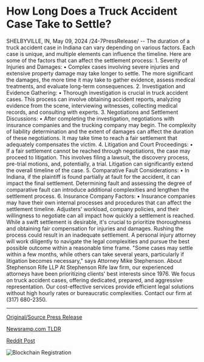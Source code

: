 # How Long Does a Truck Accident Case Take to Settle?

SHELBYVILLE, IN, May 09, 2024 /24-7PressRelease/ -- The duration of a truck accident case in Indiana can vary depending on various factors. Each case is unique, and multiple elements can influence the timeline. Here are some of the factors that can affect the settlement process:  1.	Severity of Injuries and Damages: •	Complex cases involving severe injuries and extensive property damage may take longer to settle. The more significant the damages, the more time it may take to gather evidence, assess medical treatments, and evaluate long-term consequences.  2.	Investigation and Evidence Gathering: •	Thorough investigation is crucial in truck accident cases. This process can involve obtaining accident reports, analyzing evidence from the scene, interviewing witnesses, collecting medical records, and consulting with experts.  3.	Negotiations and Settlement Discussions: •	After completing the investigation, negotiations with insurance companies and the trucking company may begin. The complexity of liability determination and the extent of damages can affect the duration of these negotiations. It may take time to reach a fair settlement that adequately compensates the victim.  4.	Litigation and Court Proceedings: •	If a fair settlement cannot be reached through negotiations, the case may proceed to litigation. This involves filing a lawsuit, the discovery process, pre-trial motions, and, potentially, a trial. Litigation can significantly extend the overall timeline of the case.  5.	Comparative Fault Considerations: •	In Indiana, if the plaintiff is found partially at fault for the accident, it can impact the final settlement. Determining fault and assessing the degree of comparative fault can introduce additional complexities and lengthen the settlement process.  6.	Insurance Company Factors: •	Insurance companies may have their own internal processes and procedures that can affect the settlement timeline. Adjusters' workload, company policies, and their willingness to negotiate can all impact how quickly a settlement is reached.  While a swift settlement is desirable, it's crucial to prioritize thoroughness and obtaining fair compensation for injuries and damages. Rushing the process could result in an inadequate settlement. A personal injury attorney will work diligently to navigate the legal complexities and pursue the best possible outcome within a reasonable time frame.  "Some cases may settle within a few months, while others can take several years, particularly if litigation becomes necessary," says Attorney Mike Stephenson.  About Stephenson Rife LLP  At Stephenson Rife law firm, our experienced attorneys have been prioritizing clients' best interests since 1976. We focus on truck accident cases, offering dedicated, prepared, and aggressive representation. Our cost-effective services provide efficient legal solutions without high hourly rates or bureaucratic complexities. Contact our firm at (317) 680-2350. 

---

[Original/Source Press Release](https://newlive.24-7pressrelease.com/press-release/510553/how-long-does-a-truck-accident-case-take-to-settle)
                    

[Newsramp.com TLDR](https://newsramp.com/curated-news/understanding-the-factors-affecting-truck-accident-case-settlement-duration-in-indiana/993bd1b61d7fda48dba59ceb0fd49817) 

 



[Reddit Post](https://www.reddit.com/r/HealthCareNewsInfo/comments/1cpq8ms/understanding_the_factors_affecting_truck/) 



![Blockchain Registration](https://cdn.newsramp.app/24-7PressRelease/qrcode/245/11/davexwpk.webp)